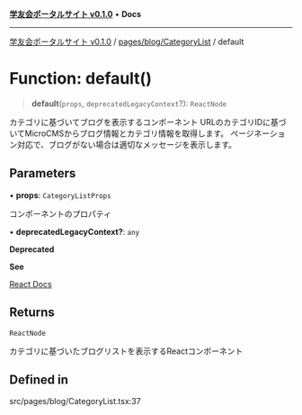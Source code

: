 [**学友会ポータルサイト v0.1.0**](../../../../README.md) • **Docs**

***

[学友会ポータルサイト v0.1.0](../../../../modules.md) / [pages/blog/CategoryList](../README.md) / default

# Function: default()

> **default**(`props`, `deprecatedLegacyContext`?): `ReactNode`

カテゴリに基づいてブログを表示するコンポーネント
URLのカテゴリIDに基づいてMicroCMSからブログ情報とカテゴリ情報を取得します。
ページネーション対応で、ブログがない場合は適切なメッセージを表示します。

## Parameters

• **props**: `CategoryListProps`

コンポーネントのプロパティ

• **deprecatedLegacyContext?**: `any`

**Deprecated**

**See**

[React Docs](https://legacy.reactjs.org/docs/legacy-context.html#referencing-context-in-lifecycle-methods)

## Returns

`ReactNode`

カテゴリに基づいたブログリストを表示するReactコンポーネント

## Defined in

src/pages/blog/CategoryList.tsx:37
